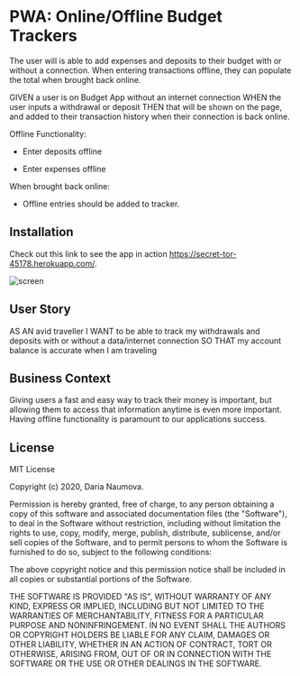 # PWA: Online/Offline Budget Trackers

The user will is able to add expenses and deposits to their budget with or without a connection. When entering transactions offline, they can populate the total when brought back online.


GIVEN a user is on Budget App without an internet connection
WHEN the user inputs a withdrawal or deposit
THEN that will be shown on the page, and added to their transaction history when their connection is back online.

Offline Functionality:

  * Enter deposits offline

  * Enter expenses offline

When brought back online:

  * Offline entries should be added to tracker.

## Installation

Check out this link to see the app in action https://secret-tor-45178.herokuapp.com/.

![screen](/public/icons/screen-Copy.png)

## User Story
AS AN avid traveller
I WANT to be able to track my withdrawals and deposits with or without a data/internet connection
SO THAT my account balance is accurate when I am traveling

## Business Context

Giving users a fast and easy way to track their money is important, but allowing them to access that information anytime is even more important. Having offline functionality is paramount to our applications success.

## License

MIT License

Copyright (c) 2020, Daria Naumova.

Permission is hereby granted, free of charge, to any person obtaining a copy
of this software and associated documentation files (the "Software"), to deal
in the Software without restriction, including without limitation the rights
to use, copy, modify, merge, publish, distribute, sublicense, and/or sell
copies of the Software, and to permit persons to whom the Software is
furnished to do so, subject to the following conditions:

The above copyright notice and this permission notice shall be included in all
copies or substantial portions of the Software.

THE SOFTWARE IS PROVIDED "AS IS", WITHOUT WARRANTY OF ANY KIND, EXPRESS OR
IMPLIED, INCLUDING BUT NOT LIMITED TO THE WARRANTIES OF MERCHANTABILITY,
FITNESS FOR A PARTICULAR PURPOSE AND NONINFRINGEMENT. IN NO EVENT SHALL THE
AUTHORS OR COPYRIGHT HOLDERS BE LIABLE FOR ANY CLAIM, DAMAGES OR OTHER
LIABILITY, WHETHER IN AN ACTION OF CONTRACT, TORT OR OTHERWISE, ARISING FROM,
OUT OF OR IN CONNECTION WITH THE SOFTWARE OR THE USE OR OTHER DEALINGS IN THE
SOFTWARE.



